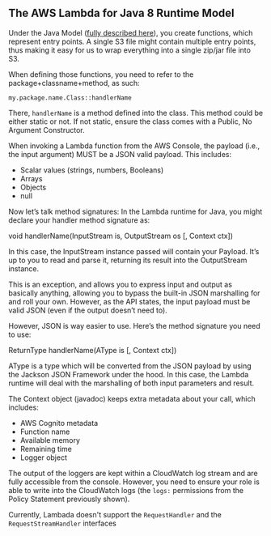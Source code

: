 ## The AWS Lambda for Java 8 Runtime Model


Under the Java Model ([fully described here](http://docs.aws.amazon.com/lambda/latest/dg/java-programming-model.html)), you create functions, which represent entry points. A single S3 file might contain multiple entry points, thus making it easy for us to wrap everything into a single zip/jar file into S3. 

When defining those functions, you need to refer to the package+classname+method, as such:

```my.package.name.Class::handlerName```

There, ```handlerName``` is a method defined into the class. This method could be either static or not. If not static, ensure the class comes with a Public, No Argument Constructor.

When invoking a Lambda function from the AWS Console, the payload (i.e., the input argument) MUST be a JSON valid payload. This includes:

* Scalar values (strings, numbers, Booleans)
* Arrays
* Objects
* null

Now let’s talk method signatures: In the Lambda runtime for Java, you might declare your handler method signature as:

void handlerName(InputStream is, OutputStream os [, Context ctx])

In this case, the InputStream instance passed will contain your Payload. It’s up to you to read and parse it, returning its result into the OutputStream instance. 

This is an exception, and allows you to express input and output as basically anything, allowing you to bypass the built-in JSON marshalling for and roll your own. However, as the API states, the input payload must be valid JSON (even if the output doesn’t need to).

However, JSON is way easier to use. Here’s the method signature you need to use:

ReturnType handlerName(AType is [, Context ctx])

AType is a type which will be converted from the JSON payload by using the Jackson JSON Framework under the hood. In this case, the Lambda runtime will deal with the marshalling of both input parameters and result.

The Context object (javadoc) keeps extra metadata about your call, which includes:

* AWS Cognito metadata
* Function name
* Available memory
* Remaining time
* Logger object

The output of the loggers are kept within a CloudWatch log stream and are fully accessible from the console. However, you need to ensure your role is able to write into the CloudWatch logs (the ```logs:``` permissions from the Policy Statement previously shown).

Currently, Lambada doesn't support the ```RequestHandler``` and the ```RequestStreamHandler``` interfaces